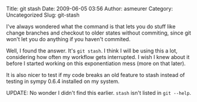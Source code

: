 Title: git stash
Date: 2009-06-05 03:56
Author: asmeurer
Category: Uncategorized
Slug: git-stash

I've always wondered what the command is that lets you do stuff like
change branches and checkout to older states without commiting, since
git won't let you do anything if you haven't commited.

Well, I found the answer. It's `git stash`. I think I will be using this
a lot, considering how often my workflow gets interrupted. I wish I knew
about it before I started working on this exponentiation mess (more on
that later).

It is also nicer to test if my code breaks an old feature to stash
instead of testing in sympy 0.6.4 installed on my system.

UPDATE: No wonder I didn't find this earlier. `stash` isn't listed in
`git --help`.
